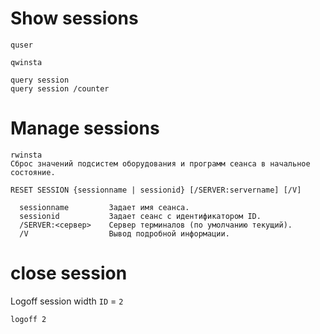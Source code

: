 # Show sessions
```
quser
```

```
qwinsta
```

```
query session
query session /counter
```
# Manage sessions
```
rwinsta
Сброс значений подсистем оборудования и программ сеанса в начальное состояние.

RESET SESSION {sessionname | sessionid} [/SERVER:servername] [/V]

  sessionname         Задает имя сеанса.
  sessionid           Задает сеанс с идентификатором ID.
  /SERVER:<сервер>    Сервер терминалов (по умолчанию текущий).
  /V                  Вывод подробной информации.
```

# close session
Logoff session width `ID` = `2`
```
logoff 2
```
